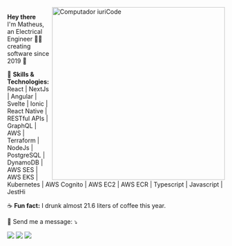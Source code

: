 
<img src="https://raw.githubusercontent.com/MicaelliMedeiros/micaellimedeiros/master/image/computer-illustration.png" min-width="400px" max-width="400px" width="400px" align="right" alt="Computador iuriCode">

<p align="left"> 
  <strong>Hey there</strong> <br>
  I'm Matheus, an Electrical Engineer 👨‍💻 creating software since 2019 🚀
</p>

<p align="left">
  🦄 <strong>Skills & Technologies:</strong> React | NextJs | Angular | Svelte | Ionic | React Native | RESTful APIs | GraphQL | AWS | Terraform | NodeJs | PostgreSQL | DynamoDB | AWS SES | AWS EKS | Kubernetes | AWS Cognito | AWS EC2 | AWS ECR | Typescript | Javascript | JestHi
</p>

<p align="left">
  ☕ <strong>Fun fact:</strong> I drunk almost 21.6 liters of coffee this year.
</p>


<p align="left">
  📩 Send me a message: ⤵️
</p>

<p align="left">
  <a href="mailto:matheus.cavinato.gomes@gmail.com" alt="Gmail">
  <img src="https://img.shields.io/badge/-Gmail-FF0000?style=flat-square&labelColor=FF0000&logo=gmail&logoColor=white&link=LINK-DO-SEU-EMAIL" /></a>

  <a href="https://www.linkedin.com/in/matheus-cavinato-gomes/" alt="Linkedin">
  <img src="https://img.shields.io/badge/-Linkedin-0e76a8?style=flat-square&logo=Linkedin&logoColor=white&link=LINK-DO-SEU-LINKEDIN" /></a>

  <a href="https://api.whatsapp.com/send?phone=5519996970083" alt="WhatsApp">
  <img src="https://img.shields.io/badge/-WhatsApp-25d366?style=flat-square&labelColor=25d366&logo=whatsapp&logoColor=white&link=API-DO-SEU-WHATSAPP"/></a>

</p>    

